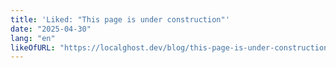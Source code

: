 ```yaml
---
title: 'Liked: "This page is under construction"'
date: "2025-04-30"
lang: "en"
likeOfURL: "https://localghost.dev/blog/this-page-is-under-construction/"
---
```

